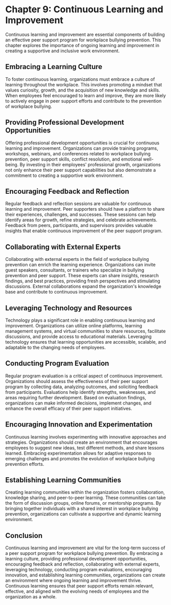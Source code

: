 Chapter 9: Continuous Learning and Improvement
==============================================

Continuous learning and improvement are essential components of building an effective peer support program for workplace bullying prevention. This chapter explores the importance of ongoing learning and improvement in creating a supportive and inclusive work environment.

Embracing a Learning Culture
----------------------------

To foster continuous learning, organizations must embrace a culture of learning throughout the workplace. This involves promoting a mindset that values curiosity, growth, and the acquisition of new knowledge and skills. When employees feel encouraged to learn and improve, they are more likely to actively engage in peer support efforts and contribute to the prevention of workplace bullying.

Providing Professional Development Opportunities
------------------------------------------------

Offering professional development opportunities is crucial for continuous learning and improvement. Organizations can provide training programs, workshops, webinars, and conferences related to workplace bullying prevention, peer support skills, conflict resolution, and emotional well-being. By investing in their employees' professional growth, organizations not only enhance their peer support capabilities but also demonstrate a commitment to creating a supportive work environment.

Encouraging Feedback and Reflection
-----------------------------------

Regular feedback and reflection sessions are valuable for continuous learning and improvement. Peer supporters should have a platform to share their experiences, challenges, and successes. These sessions can help identify areas for growth, refine strategies, and celebrate achievements. Feedback from peers, participants, and supervisors provides valuable insights that enable continuous improvement of the peer support program.

Collaborating with External Experts
-----------------------------------

Collaborating with external experts in the field of workplace bullying prevention can enrich the learning experience. Organizations can invite guest speakers, consultants, or trainers who specialize in bullying prevention and peer support. These experts can share insights, research findings, and best practices, providing fresh perspectives and stimulating discussions. External collaborations expand the organization's knowledge base and contribute to continuous improvement.

Leveraging Technology and Resources
-----------------------------------

Technology plays a significant role in enabling continuous learning and improvement. Organizations can utilize online platforms, learning management systems, and virtual communities to share resources, facilitate discussions, and provide access to educational materials. Leveraging technology ensures that learning opportunities are accessible, scalable, and adaptable to the changing needs of employees.

Conducting Program Evaluation
-----------------------------

Regular program evaluation is a critical aspect of continuous improvement. Organizations should assess the effectiveness of their peer support program by collecting data, analyzing outcomes, and soliciting feedback from participants. Evaluations help identify strengths, weaknesses, and areas requiring further development. Based on evaluation findings, organizations can make informed decisions, implement changes, and enhance the overall efficacy of their peer support initiatives.

Encouraging Innovation and Experimentation
------------------------------------------

Continuous learning involves experimenting with innovative approaches and strategies. Organizations should create an environment that encourages employees to suggest new ideas, test different methods, and share lessons learned. Embracing experimentation allows for adaptive responses to emerging challenges and promotes the evolution of workplace bullying prevention efforts.

Establishing Learning Communities
---------------------------------

Creating learning communities within the organization fosters collaboration, knowledge sharing, and peer-to-peer learning. These communities can take the form of discussion groups, online forums, or mentorship programs. By bringing together individuals with a shared interest in workplace bullying prevention, organizations can cultivate a supportive and dynamic learning environment.

Conclusion
----------

Continuous learning and improvement are vital for the long-term success of a peer support program for workplace bullying prevention. By embracing a learning culture, providing professional development opportunities, encouraging feedback and reflection, collaborating with external experts, leveraging technology, conducting program evaluations, encouraging innovation, and establishing learning communities, organizations can create an environment where ongoing learning and improvement thrive. Continuous learning ensures that peer support efforts remain relevant, effective, and aligned with the evolving needs of employees and the organization as a whole.
